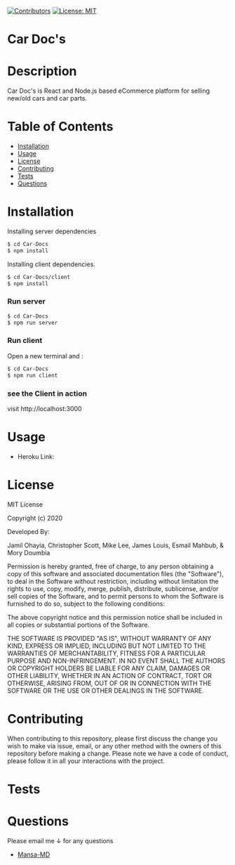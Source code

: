 [![Contributors](https://img.shields.io/github/contributors/Mansa-MD/Google-Books-React-Search)](https://github.com/Mansa-MD/Google-Books-React-Search/graphs/contributors)
[![License: MIT](https://img.shields.io/badge/License-MIT-yellow.svg)](https://opensource.org/licenses/MIT)

# Car Doc's
# Description
Car Doc's is React and Node.js based eCommerce platform for selling new/old cars and car parts.


# Table of Contents
* [Installation](#Installation)
* [Usage](#Usage)
* [License](#License)
* [Contributing](#Contributing)
* [Tests](#Tests)
* [Questions](#Questions)
# Installation
Installing server dependencies
```sh
$ cd Car-Docs
$ npm install
```
Installing client dependencies.
```sh
$ cd Car-Docs/client
$ npm install
```
### Run server
```sh
$ cd Car-Docs
$ npm run server
```
### Run client
Open a new terminal and :
```sh
$ cd Car-Docs
$ npm run client
```
### see the Client in action
visit http://localhost:3000

# Usage
* Heroku Link:
        
# License
MIT License

Copyright (c) 2020 

Developed By:

Jamil Ohayia, Christopher Scott, Mike Lee, James Louis, Esmail Mahbub, & Mory Doumbia

Permission is hereby granted, free of charge, to any person obtaining a copy
of this software and associated documentation files (the "Software"), to deal
in the Software without restriction, including without limitation the rights
to use, copy, modify, merge, publish, distribute, sublicense, and/or sell
copies of the Software, and to permit persons to whom the Software is
furnished to do so, subject to the following conditions:

The above copyright notice and this permission notice shall be included in all
copies or substantial portions of the Software.

THE SOFTWARE IS PROVIDED "AS IS", WITHOUT WARRANTY OF ANY KIND, EXPRESS OR
IMPLIED, INCLUDING BUT NOT LIMITED TO THE WARRANTIES OF MERCHANTABILITY,
FITNESS FOR A PARTICULAR PURPOSE AND NON-INFRINGEMENT. IN NO EVENT SHALL THE
AUTHORS OR COPYRIGHT HOLDERS BE LIABLE FOR ANY CLAIM, DAMAGES OR OTHER
LIABILITY, WHETHER IN AN ACTION OF CONTRACT, TORT OR OTHERWISE, ARISING FROM,
OUT OF OR IN CONNECTION WITH THE SOFTWARE OR THE USE OR OTHER DEALINGS IN THE
SOFTWARE.
# Contributing
When contributing to this repository, please first discuss the change you wish to make via issue, email, or any other method with the owners of this repository before making a change. Please note we have a code of conduct, please follow it in all your interactions with the project.
# Tests

# Questions
Please email me ↓ for any questions
* [Mansa-MD](mailto:mory.d192@gmail.com?subject=[GitHub]%20Good%20ReadMe%20Generator)

